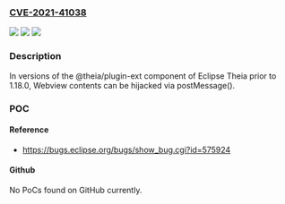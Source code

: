 ### [CVE-2021-41038](https://cve.mitre.org/cgi-bin/cvename.cgi?name=CVE-2021-41038)
![](https://img.shields.io/static/v1?label=Product&message=%40theia%2Fplugin-ext&color=blue)
![](https://img.shields.io/static/v1?label=Version&message=%3C%201.18.0%20&color=brighgreen)
![](https://img.shields.io/static/v1?label=Vulnerability&message=CWE-940%3A%20Improper%20Verification%20of%20Source%20of%20a%20Communication%20Channel&color=brighgreen)

### Description

In versions of the @theia/plugin-ext component of Eclipse Theia prior to 1.18.0, Webview contents can be hijacked via postMessage().

### POC

#### Reference
- https://bugs.eclipse.org/bugs/show_bug.cgi?id=575924

#### Github
No PoCs found on GitHub currently.

